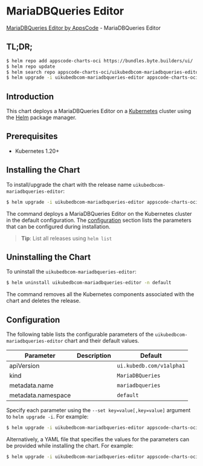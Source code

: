 # MariaDBQueries Editor

[MariaDBQueries Editor by AppsCode](https://byte.builders) - MariaDBQueries Editor

## TL;DR;

```bash
$ helm repo add appscode-charts-oci https://bundles.byte.builders/ui/
$ helm repo update
$ helm search repo appscode-charts-oci/uikubedbcom-mariadbqueries-editor --version=v0.4.21
$ helm upgrade -i uikubedbcom-mariadbqueries-editor appscode-charts-oci/uikubedbcom-mariadbqueries-editor -n default --create-namespace --version=v0.4.21
```

## Introduction

This chart deploys a MariaDBQueries Editor on a [Kubernetes](http://kubernetes.io) cluster using the [Helm](https://helm.sh) package manager.

## Prerequisites

- Kubernetes 1.20+

## Installing the Chart

To install/upgrade the chart with the release name `uikubedbcom-mariadbqueries-editor`:

```bash
$ helm upgrade -i uikubedbcom-mariadbqueries-editor appscode-charts-oci/uikubedbcom-mariadbqueries-editor -n default --create-namespace --version=v0.4.21
```

The command deploys a MariaDBQueries Editor on the Kubernetes cluster in the default configuration. The [configuration](#configuration) section lists the parameters that can be configured during installation.

> **Tip**: List all releases using `helm list`

## Uninstalling the Chart

To uninstall the `uikubedbcom-mariadbqueries-editor`:

```bash
$ helm uninstall uikubedbcom-mariadbqueries-editor -n default
```

The command removes all the Kubernetes components associated with the chart and deletes the release.

## Configuration

The following table lists the configurable parameters of the `uikubedbcom-mariadbqueries-editor` chart and their default values.

|     Parameter      | Description |               Default               |
|--------------------|-------------|-------------------------------------|
| apiVersion         |             | <code>ui.kubedb.com/v1alpha1</code> |
| kind               |             | <code>MariaDBQueries</code>         |
| metadata.name      |             | <code>mariadbqueries</code>         |
| metadata.namespace |             | <code>default</code>                |


Specify each parameter using the `--set key=value[,key=value]` argument to `helm upgrade -i`. For example:

```bash
$ helm upgrade -i uikubedbcom-mariadbqueries-editor appscode-charts-oci/uikubedbcom-mariadbqueries-editor -n default --create-namespace --version=v0.4.21 --set apiVersion=ui.kubedb.com/v1alpha1
```

Alternatively, a YAML file that specifies the values for the parameters can be provided while
installing the chart. For example:

```bash
$ helm upgrade -i uikubedbcom-mariadbqueries-editor appscode-charts-oci/uikubedbcom-mariadbqueries-editor -n default --create-namespace --version=v0.4.21 --values values.yaml
```
